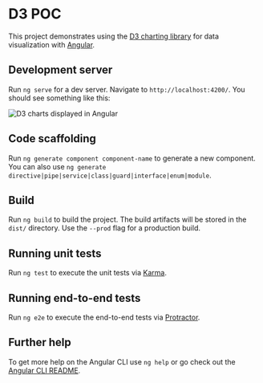 # D3 POC

This project demonstrates using the [D3 charting library](https://d3js.org/) for data visualization with [Angular](http://angular.io/).

## Development server

Run `ng serve` for a dev server. Navigate to `http://localhost:4200/`. You should see something like this:

![D3 charts displayed in Angular](https://i.imgur.com/iXklkMQ.png)

## Code scaffolding

Run `ng generate component component-name` to generate a new component. You can also use `ng generate directive|pipe|service|class|guard|interface|enum|module`.

## Build

Run `ng build` to build the project. The build artifacts will be stored in the `dist/` directory. Use the `--prod` flag for a production build.

## Running unit tests

Run `ng test` to execute the unit tests via [Karma](https://karma-runner.github.io).

## Running end-to-end tests

Run `ng e2e` to execute the end-to-end tests via [Protractor](http://www.protractortest.org/).

## Further help

To get more help on the Angular CLI use `ng help` or go check out the [Angular CLI README](https://github.com/angular/angular-cli/blob/master/README.md).
